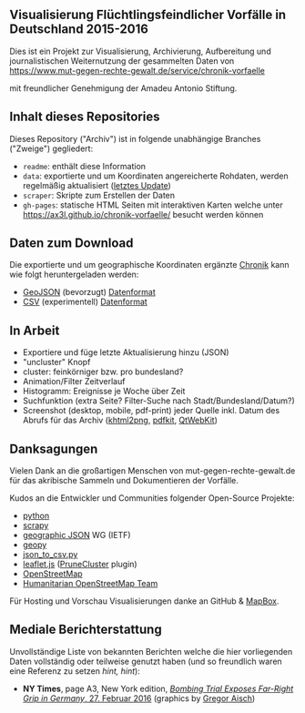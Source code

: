 Visualisierung Flüchtlingsfeindlicher Vorfälle in Deutschland 2015-2016
-----------------------------------------------------------------------

Dies ist ein Projekt zur Visualisierung, Archivierung, Aufbereitung
und journalistischen Weiternutzung der gesammelten Daten von
  https://www.mut-gegen-rechte-gewalt.de/service/chronik-vorfaelle

mit freundlicher Genehmigung der Amadeu Antonio Stiftung.


## Inhalt dieses Repositories

Dieses Repository ("Archiv") ist in folgende unabhängige Branches
("Zweige") gegliedert:

- `readme`: enthält diese Information
- `data`: exportierte und um Koordinaten angereicherte Rohdaten,
          werden regelmäßig aktualisiert
          ([letztes Update](https://github.com/ax3l/chronik-vorfaelle/commits/data))
- `scraper`: Skripte zum Erstellen der Daten
- `gh-pages`: statische HTML Seiten mit interaktiven Karten welche
              unter https://ax3l.github.io/chronik-vorfaelle/
              besucht werden können


## Daten zum Download

Die exportierte und um geographische Koordinaten ergänzte
[Chronik](https://www.mut-gegen-rechte-gewalt.de/service/chronik-vorfaelle)
kann wie folgt heruntergeladen werden:

- [GeoJSON](https://raw.githubusercontent.com/ax3l/chronik-vorfaelle/data/vorfaelle.geojson)
  (bevorzugt) [Datenformat](http://geojson.org/)
- [CSV](https://raw.githubusercontent.com/ax3l/chronik-vorfaelle/data/vorfaelle.csv)
  (experimentell) [Datenformat](https://de.wikipedia.org/wiki/CSV_%28Dateiformat%29)


## In Arbeit

- Exportiere und füge letzte Aktualisierung hinzu (JSON)
- "uncluster" Knopf
- cluster: feinkörniger bzw. pro bundesland?
- Animation/Filter Zeitverlauf
- Histogramm: Ereignisse je Woche über Zeit
- Suchfunktion (extra Seite? Filter-Suche nach Stadt/Bundesland/Datum?)
- Screenshot (desktop, mobile, pdf-print) jeder Quelle
  inkl. Datum des Abrufs für das Archiv
  ([khtml2png](http://khtml2png.sourceforge.net/),
   [pdfkit](https://pypi.python.org/pypi/pdfkit/0.4.1),
   [QtWebKit](https://webscraping.com/blog/Webpage-screenshots-with-webkit/))


## Danksagungen

Vielen Dank an die großartigen Menschen von mut-gegen-rechte-gewalt.de
für das akribische Sammeln und Dokumentieren der Vorfälle.

Kudos an die Entwickler und Communities folgender Open-Source Projekte:
- [python](http://python.org)
- [scrapy](http://scrapy.org)
- [geographic JSON](http://geojson.org) WG (IETF)
- [geopy](https://github.com/geopy/geopy)
- [json_to_csv.py](https://github.com/vinay20045/json-to-csv)
- [leaflet.js](http://leafletjs.com) ([PruneCluster](https://github.com/SINTEF-9012/PruneCluster) plugin)
- [OpenStreetMap](http://openstreetmap.org)
- [Humanitarian OpenStreetMap Team](http://hot.openstreetmap.org/)

Für Hosting und Vorschau Visualisierungen danke an GitHub &
[MapBox](http://mapbox.com).


## Mediale Berichterstattung

Unvollständige Liste von bekannten Berichten welche die hier vorliegenden
Daten vollständig oder teilweise genutzt haben
(und so freundlich waren eine Referenz zu setzen *hint, hint*):

- **NY Times**, page A3, New York edition,
  [*Bombing Trial Exposes Far-Right Grip in Germany*, 27. Februar 2016](http://www.nytimes.com/2016/02/27/world/europe/germany-migrant-arson-trial.html)
  (graphics by [Gregor Aisch](https://twitter.com/driven_by_data/status/703652949176815616))
